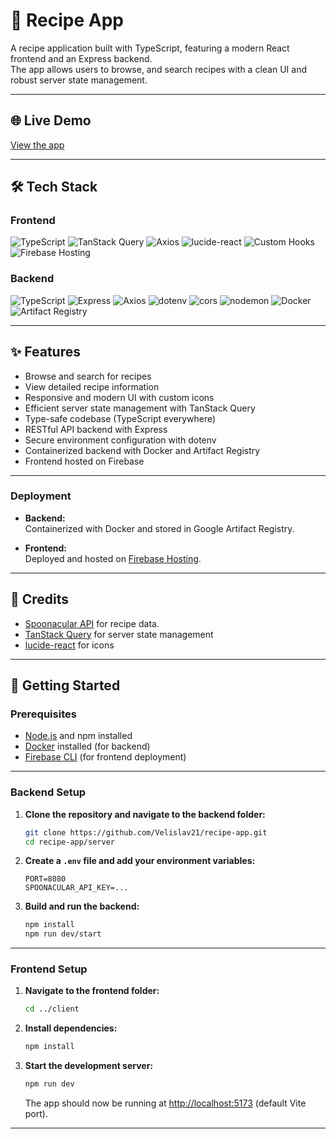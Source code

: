 # 🍲 Recipe App

A recipe application built with TypeScript, featuring a modern React frontend and an Express backend.  
The app allows users to browse, and search recipes with a clean UI and robust server state management.

---
## 🌐 Live Demo

[View the app](https://recipes-server-458117.web.app)

---
## 🛠️ Tech Stack

### Frontend

![TypeScript](https://img.shields.io/badge/TypeScript-3178C6?logo=typescript&logoColor=white&style=flat-square)
![TanStack Query](https://img.shields.io/badge/TanStack%20Query-FF4154?logo=reactquery&logoColor=white&style=flat-square)
![Axios](https://img.shields.io/badge/Axios-5A29E4?logo=axios&logoColor=white&style=flat-square)
![lucide-react](https://img.shields.io/badge/lucide--react-000000?logo=lucide&logoColor=white&style=flat-square)
![Custom Hooks](https://img.shields.io/badge/Custom%20Hooks-3178C6?logo=react&logoColor=white&style=flat-square)
![Firebase Hosting](https://img.shields.io/badge/Hosted%20on-Firebase-FFCA28?logo=firebase&logoColor=black&style=flat-square)

### Backend

![TypeScript](https://img.shields.io/badge/TypeScript-3178C6?logo=typescript&logoColor=white&style=flat-square)
![Express](https://img.shields.io/badge/Express-000000?logo=express&logoColor=white&style=flat-square)
![Axios](https://img.shields.io/badge/Axios-5A29E4?logo=axios&logoColor=white&style=flat-square)
![dotenv](https://img.shields.io/badge/dotenv-8DD6F9?logo=dotenv&logoColor=black&style=flat-square)
![cors](https://img.shields.io/badge/cors-003366?style=flat-square)
![nodemon](https://img.shields.io/badge/nodemon-76D04B?logo=nodemon&logoColor=white&style=flat-square)
![Docker](https://img.shields.io/badge/Docker-2496ED?logo=docker&logoColor=white&style=flat-square)
![Artifact Registry](https://img.shields.io/badge/Artifact%20Registry-4285F4?logo=googlecloud&logoColor=white&style=flat-square)

---

## ✨ Features

- Browse and search for recipes
- View detailed recipe information
- Responsive and modern UI with custom icons
- Efficient server state management with TanStack Query
- Type-safe codebase (TypeScript everywhere)
- RESTful API backend with Express
- Secure environment configuration with dotenv
- Containerized backend with Docker and Artifact Registry
- Frontend hosted on Firebase

---



### Deployment

- **Backend:**  
  Containerized with Docker and stored in Google Artifact Registry.

- **Frontend:**  
  Deployed and hosted on [Firebase Hosting](https://firebase.google.com/products/hosting).

---

## 🙏 Credits

- [Spoonacular API](https://spoonacular.com/food-api) for recipe data.
- [TanStack Query](https://tanstack.com/query/latest) for server state management
- [lucide-react](https://lucide.dev/) for icons

---
 ## 🏁 Getting Started

### Prerequisites

- [Node.js](https://nodejs.org/) and npm installed
- [Docker](https://www.docker.com/) installed (for backend)
- [Firebase CLI](https://firebase.google.com/docs/cli) (for frontend deployment)

---

### Backend Setup

1. **Clone the repository and navigate to the backend folder:**
    ```sh
    git clone https://github.com/Velislav21/recipe-app.git
    cd recipe-app/server
    ```

2. **Create a `.env` file and add your environment variables:**
    ```
    PORT=8080
    SPOONACULAR_API_KEY=...
    ```

3. **Build and run the backend:**
    ```sh
    npm install
    npm run dev/start
    ```
---

### Frontend Setup

1. **Navigate to the frontend folder:**
    ```sh
    cd ../client
    ```

2. **Install dependencies:**
    ```sh
    npm install
    ```

3. **Start the development server:**
    ```sh
    npm run dev
    ```

   The app should now be running at [http://localhost:5173](http://localhost:5173) (default Vite port).
---
